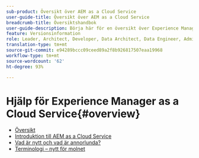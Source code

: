 ```yaml
---
sub-product: Översikt över AEM as a Cloud Service
user-guide-title: Översikt över AEM as a Cloud Service
breadcrumb-title: Översiktshandbok
user-guide-description: Börja här för en översikt över Experience Manager as a Cloud Service, med bland annat en introduktion och en terminologilista.
feature: Versionsinformation
role: Leader, Architect, Developer, Data Architect, Data Engineer, Administrator, Business Practitioner
translation-type: tm+mt
source-git-commit: e94289bccc09ceed89a2f8b926817507eaa19968
workflow-type: tm+mt
source-wordcount: '62'
ht-degree: 93%

---
```



# Hjälp för Experience Manager as a Cloud Service{#overview}

+ [Översikt](/help/overview/home.md)
+ [Introduktion till AEM as a Cloud Service](introduction.md)
+ [Vad är nytt och vad är annorlunda?](what-is-new-and-different.md)
+ [Terminologi – nytt för molnet](terminology.md)
